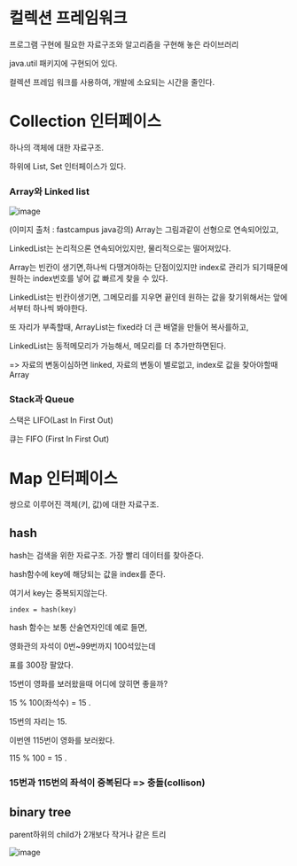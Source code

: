 # 컬렉션 프레임워크
프로그램 구현에 필요한 자료구조와 알고리즘을 구현해 놓은 라이브러리

java.util 패키지에 구현되어 있다.

컬렉션 프레임 워크를 사용하여, 개발에 소요되는 시간을 줄인다.

# Collection 인터페이스
하나의 객체에 대한 자료구조.

하위에 List, Set 인터페이스가 있다.

### Array와 Linked list
![image](https://user-images.githubusercontent.com/85108615/190561628-42aa62ef-1b97-40fb-ba2c-095faff769e4.png)

(이미지 출처 : fastcampus java강의)
Array는 그림과같이 선형으로 연속되어있고, 

LinkedList는 논리적으론 연속되어있지만, 물리적으로는 떨어져있다.

Array는 빈칸이 생기면,하나씩 다땡겨야하는 단점이있지만 index로 관리가 되기때문에 원하는 index번호를 넣어 값 빠르게 찾을 수 있다.

LinkedList는 빈칸이생기면, 그메모리를 지우면 끝인데 원하는 값을 찾기위해서는 앞에서부터 하나씩 봐야한다.

또 자리가 부족할때, ArrayList는 fixed라 더 큰 배열을 만들어 복사를하고,

LinkedList는 동적메모리가 가능해서, 메모리를 더 추가만하면된다. 

=> 자료의 변동이심하면 linked, 자료의 변동이 별로없고, index로 값을 찾아야할때 Array

### Stack과 Queue
스택은 LIFO(Last In First Out)

큐는 FIFO (First In First Out)


# Map 인터페이스

쌍으로 이루어진 객체(키, 값)에 대한 자료구조.

## hash
hash는 검색을 위한 자료구조. 가장 빨리 데이터를 찾아준다.

hash함수에 key에 해당되는 값을 index를 준다.

여기서 key는 중복되지않는다.

```
index = hash(key)
```
hash 함수는 보통 산술연자인데 예로 들면,

영화관의 자석이 0번~99번까지 100석있는데

표를 300장 팔았다.

15번이 영화를 보러왔을때 어디에 앉히면 좋을까?

15 % 100(좌석수) = 15 .

15번의 자리는 15.

이번엔 115번이 영화를 보러왔다.

115 % 100 = 15 . 

### 15번과 115번의 좌석이 중복된다 => 충돌(collison)

## binary tree

parent하위의 child가 2개보다 작거나 같은 트리

![image](https://user-images.githubusercontent.com/85108615/190563570-85f2ac01-545c-4d6f-b25c-765c12612c6f.png)




